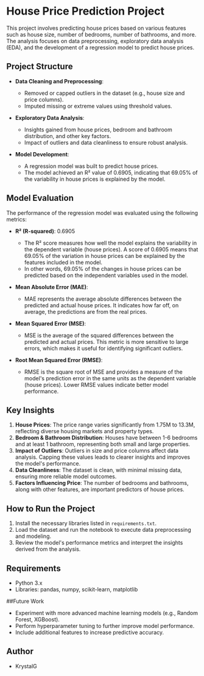 # House Price Prediction Project

This project involves predicting house prices based on various features such as house size, number of bedrooms, number of bathrooms, and more. The analysis focuses on data preprocessing, exploratory data analysis (EDA), and the development of a regression model to predict house prices.

## Project Structure
- **Data Cleaning and Preprocessing**:
  - Removed or capped outliers in the dataset (e.g., house size and price columns).
  - Imputed missing or extreme values using threshold values.
  
- **Exploratory Data Analysis**:
  - Insights gained from house prices, bedroom and bathroom distribution, and other key factors.
  - Impact of outliers and data cleanliness to ensure robust analysis.

- **Model Development**:
  - A regression model was built to predict house prices.
  - The model achieved an R² value of 0.6905, indicating that 69.05% of the variability in house prices is explained by the model.

## Model Evaluation
The performance of the regression model was evaluated using the following metrics:

- **R² (R-squared)**: 0.6905
  - The R² score measures how well the model explains the variability in the dependent variable (house prices). A score of 0.6905 means that 69.05% of the variation in house prices can be explained by the features included in the model.
  - In other words, 69.05% of the changes in house prices can be predicted based on the independent variables used in the model.

- **Mean Absolute Error (MAE)**:
  - MAE represents the average absolute differences between the predicted and actual house prices. It indicates how far off, on average, the predictions are from the real prices.

- **Mean Squared Error (MSE)**:
  - MSE is the average of the squared differences between the predicted and actual prices. This metric is more sensitive to large errors, which makes it useful for identifying significant outliers.

- **Root Mean Squared Error (RMSE)**:
  - RMSE is the square root of MSE and provides a measure of the model's prediction error in the same units as the dependent variable (house prices). Lower RMSE values indicate better model performance.

## Key Insights
1. **House Prices**: The price range varies significantly from 1.75M to 13.3M, reflecting diverse housing markets and property types.
2. **Bedroom & Bathroom Distribution**: Houses have between 1-6 bedrooms and at least 1 bathroom, representing both small and large properties.
3. **Impact of Outliers**: Outliers in size and price columns affect data analysis. Capping these values leads to clearer insights and improves the model's performance.
4. **Data Cleanliness**: The dataset is clean, with minimal missing data, ensuring more reliable model outcomes.
5. **Factors Influencing Price**: The number of bedrooms and bathrooms, along with other features, are important predictors of house prices.

## How to Run the Project
1. Install the necessary libraries listed in `requirements.txt`.
2. Load the dataset and run the notebook to execute data preprocessing and modeling.
3. Review the model's performance metrics and interpret the insights derived from the analysis.

## Requirements
- Python 3.x
- Libraries: pandas, numpy, scikit-learn, matplotlib

##Future Work
- Experiment with more advanced machine learning models (e.g., Random Forest, XGBoost).
- Perform hyperparameter tuning to further improve model performance.
- Include additional features to increase predictive accuracy.

## Author
- KrystalG
